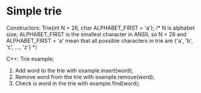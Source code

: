 # Simple trie

Constructors:
    Trie(int N = 26, char ALPHABET_FIRST = 'a');
    /* N is alphabet size; ALPHABET_FIRST is the smallest character in ANSII;
    so N = 26 and ALPHABET_FIRST = 'a' mean that all possible characters in trie are {'a', 'b', 'c', ..., 'z'} */

C++:
    Trie example;

1. Add word to the trie with
    example.insert(word);
2. Remove word from the trie with
    example.remove(word);
3. Check is word in the trie with
    example.find(word);
